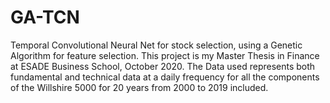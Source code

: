 # GA-TCN
Temporal Convolutional Neural Net for stock selection, using a Genetic Algorithm for feature selection.
This project is my Master Thesis in Finance at ESADE Business School, October 2020.
The Data used represents both fundamental and technical data at a daily frequency for all the components of the Willshire 5000 for 20 years from 2000 to 2019 included.
